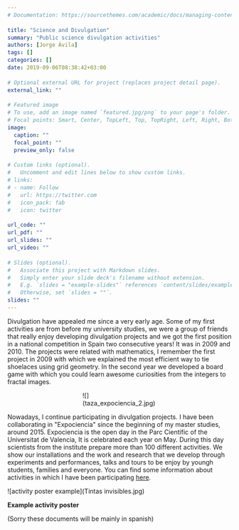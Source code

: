 ```yaml
---
# Documentation: https://sourcethemes.com/academic/docs/managing-content/

title: "Science and Divulgation"
summary: "Public science divulgation activities"
authors: [Jorge Ávila]
tags: []
categories: []
date: 2019-09-06T08:38:42+03:00

# Optional external URL for project (replaces project detail page).
external_link: ""

# Featured image
# To use, add an image named `featured.jpg/png` to your page's folder.
# Focal points: Smart, Center, TopLeft, Top, TopRight, Left, Right, BottomLeft, Bottom, BottomRight.
image:
  caption: ""
  focal_point: ""
  preview_only: false

# Custom links (optional).
#   Uncomment and edit lines below to show custom links.
# links:
# - name: Follow
#   url: https://twitter.com
#   icon_pack: fab
#   icon: twitter

url_code: ""
url_pdf: ""
url_slides: ""
url_video: ""

# Slides (optional).
#   Associate this project with Markdown slides.
#   Simply enter your slide deck's filename without extension.
#   E.g. `slides = "example-slides"` references `content/slides/example-slides.md`.
#   Otherwise, set `slides = ""`.
slides: ""
---
```

Divulgation have appealed me since a very early age. Some of my first activities are from before my university studies, we were a group of friends that really enjoy developing divulgation projects and we got the first position in a national competition in Spain two consecutive years! It was in 2009 and 2010. The projects were related with mathematics, I remember the first project in 2009 with which we explained the most efficient way to tie shoelaces using grid geometry. In the second year we developed a board game with which you could learn awesome curiosities from the integers to fractal images.
<div style="width:33%; margin:0 auto;">
![](taza_expociencia_2.jpg)
</div>


Nowadays, I continue participating in  divulgation projects. I have been collaborating  in "Expociencia" since the beginning of my master studies, around 2015. Expociencia is the open day in the Parc Científic of the Universitat de Valencia, It is celebrated each year on May. During this day scientists from the institute prepare more than 100 different activities. We show our installations and the work and research that we develop through experiments and performances, talks and tours to be enjoy by youngh students, families and everyone.
You can find some information about activities in which I have been participating [here](https://minipuntosdeciencia.tumblr.com/ 'Minipuntos de Ciencia').

![activity poster example](Tintas invisibles.jpg)

**Example activity poster**

(Sorry these documents will be mainly in spanish)
